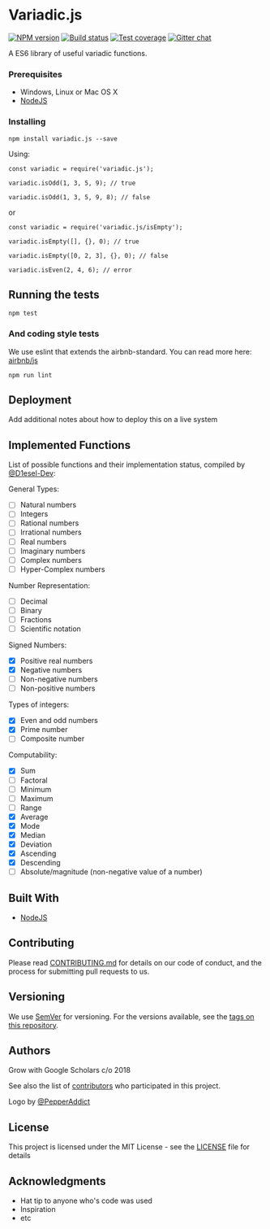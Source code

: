 # Variadic.js

[![NPM version][npm-image]][npm-url]
[![Build status][travis-image]][travis-url]
[![Test coverage][coveralls-image]][coveralls-url]
[![Gitter chat][gitter-image]][gitter-url]

A ES6 library of useful variadic functions.

### Prerequisites

* Windows, Linux or Mac OS X
* [NodeJS](https://nodejs.org)

### Installing

```
npm install variadic.js --save
```

Using:

```
const variadic = require('variadic.js');

variadic.isOdd(1, 3, 5, 9); // true

variadic.isOdd(1, 3, 5, 9, 8); // false
```

or

```
const variadic = require('variadic.js/isEmpty');

variadic.isEmpty([], {}, 0); // true

variadic.isEmpty([0, 2, 3], {}, 0); // false

variadic.isEven(2, 4, 6); // error
```

## Running the tests

```
npm test
```

### And coding style tests
We use eslint that extends the airbnb-standard. You can read more here: [airbnb/js](https://github.com/airbnb/javascript) 

```
npm run lint
```

## Deployment

Add additional notes about how to deploy this on a live system

## Implemented Functions

List of possible functions and their implementation status, compiled by [@D1esel-Dev](https://github.com/D1esel-Dev):

General Types:

- [ ] Natural numbers
- [ ] Integers
- [ ] Rational numbers
- [ ] Irrational numbers
- [ ] Real numbers
- [ ] Imaginary numbers
- [ ] Complex numbers
- [ ] Hyper-Complex numbers

Number Representation:

- [ ] Decimal
- [ ] Binary
- [ ] Fractions
- [ ] Scientific notation

Signed Numbers:

- [X] Positive real numbers
- [X] Negative numbers
- [ ] Non-negative numbers
- [ ] Non-positive numbers

Types of integers:

- [X] Even and odd numbers
- [X] Prime number
- [ ] Composite number

Computability:

- [X] Sum
- [ ] Factoral
- [ ] Minimum
- [ ] Maximum
- [ ] Range
- [X] Average 
- [X] Mode
- [X] Median
- [X] Deviation
- [X] Ascending
- [X] Descending
- [ ] Absolute/magnitude (non-negative value of a number)

## Built With

* [NodeJS](https://nodejs.org)

## Contributing

Please read [CONTRIBUTING.md](CONTRIBUTING.md) for details on our code of conduct, and the process for submitting pull requests to us.

## Versioning

We use [SemVer](http://semver.org/) for versioning. For the versions available, see the [tags on this repository](https://github.com/variadicjs/variadic.js/releases). 

## Authors

Grow with Google Scholars c/o 2018

See also the list of [contributors](https://github.com/variadicjs/variadic.js/graphs/contributors) who participated in this project.

Logo by [@PepperAddict](https://github.com/PepperAddict)

## License

This project is licensed under the MIT License - see the [LICENSE](LICENSE) file for details

## Acknowledgments

* Hat tip to anyone who's code was used
* Inspiration
* etc

[npm-image]: https://img.shields.io/npm/v/variadic.js.svg?style=for-the-badge
[npm-url]: https://npmjs.org/package/variadic.js
[travis-image]: https://img.shields.io/travis/variadicjs/variadic.js/master.svg?style=for-the-badge
[travis-url]: https://travis-ci.org/variadicjs/variadic.js
[coveralls-image]: https://img.shields.io/coveralls/variadicjs/variadic.js.svg?style=for-the-badge
[coveralls-url]: https://coveralls.io/r/variadicjs/variadic.js?branch=develop
[gitter-image]: https://img.shields.io/gitter/room/variadicjs/variadic.js.svg?style=for-the-badge
[gitter-url]: https://gitter.im/variadicjs/Lobby?source=orgpage
